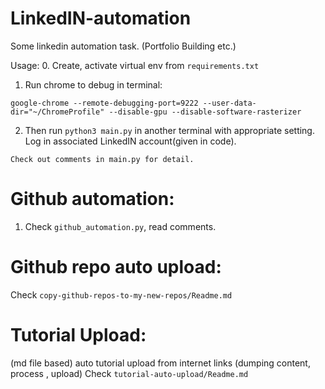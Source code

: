 # LinkedIN-automation
Some linkedin automation task. (Portfolio Building etc.)

Usage: 
0. Create, activate virtual env from ```requirements.txt```
1. Run chrome to debug  in terminal:
```shell
google-chrome --remote-debugging-port=9222 --user-data-dir="~/ChromeProfile" --disable-gpu --disable-software-rasterizer
```
2. Then run ```python3 main.py``` in another terminal with appropriate setting. Log in associated LinkedIN account(given in code).
```text
Check out comments in main.py for detail.
```


# Github automation: 

1. Check ```github_automation.py```, read comments.

# Github repo auto upload: 
Check ```copy-github-repos-to-my-new-repos/Readme.md```

# Tutorial Upload:
(md file based) auto tutorial upload from internet links (dumping content, process , upload)
Check ```tutorial-auto-upload/Readme.md```


